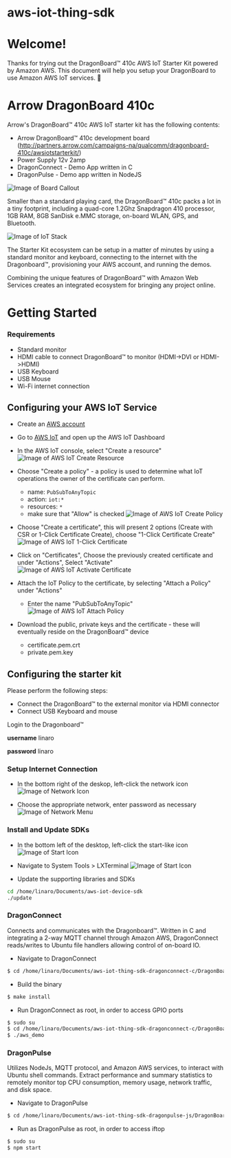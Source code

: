 # aws-iot-thing-sdk
# Welcome!

Thanks for trying out the DragonBoard&trade; 410c AWS IoT Starter Kit powered by Amazon AWS. This document will help you setup your DragonBoard to use Amazon AWS IoT services. :dragon_face:

# Arrow DragonBoard 410c

Arrow's DragonBoard&trade; 410c AWS IoT starter kit has the following contents:
* Arrow DragonBoard&trade; 410c development board (http://partners.arrow.com/campaigns-na/qualcomm/dragonboard-410c/awsiotstarterkit/)
* Power Supply 12v 2amp
* DragonConnect - Demo App written in C
* DragonPulse - Demo app written in NodeJS

![Image of Board Callout](https://raw.githubusercontent.com/ArrowElectronics/aws-iot-device-sdk/master/images/dragonboard_callouts.png)

Smaller than a standard playing card, the DragonBoard&trade; 410c packs a lot in a tiny footprint, including a quad-core 1.2Ghz Snapdragon 410 processor, 1GB RAM, 8GB SanDisk e.MMC storage, on-board WLAN, GPS, and Bluetooth.

![Image of IoT Stack](https://raw.githubusercontent.com/ArrowElectronics/aws-iot-device-sdk/master/images/iot_infographic.png)

The Starter Kit ecosystem can be setup in a matter of minutes by using a standard monitor and keyboard, connecting to the internet with the Dragonboard&trade;, provisioning your AWS account, and running the demos.

Combining the unique features of DragonBoard&trade; with Amazon Web Services creates an integrated ecosystem for bringing any project online.

# Getting Started

### Requirements
* Standard monitor
* HDMI cable to connect DragonBoard&trade; to monitor (HDMI->DVI or HDMI->HDMI)
* USB Keyboard
* USB Mouse
* Wi-Fi internet connection

## Configuring your AWS IoT Service

* Create an [AWS account](http://docs.aws.amazon.com/AmazonCloudFront/latest/DeveloperGuide/AMS5.0CreatingAnAWSAccount.html)
* Go to [AWS IoT](https://aws.amazon.com/iot/) and open up the AWS IoT Dashboard
* In the AWS IoT console, select "Create a resource"
![Image of AWS IoT Create Resource](https://raw.githubusercontent.com/ArrowElectronics/aws-iot-device-sdk/master/images/aws_iot_create_resource.png)

* Choose "Create a policy" - a policy is used to determine what IoT operations the owner of the certificate can perform.
  * name: `PubSubToAnyTopic`
  * action: `iot:*`
  * resources: `*`
  * make sure that "Allow" is checked
![Image of AWS IoT Create Policy](https://raw.githubusercontent.com/ArrowElectronics/aws-iot-device-sdk/master/images/aws_iot_create_policy.png)

* Choose "Create a certificate", this will present 2 options (Create with CSR or 1-Click Certificate Create), choose "1-Click Certificate Create"
![Image of AWS IoT 1-Click Certificate](https://raw.githubusercontent.com/ArrowElectronics/aws-iot-device-sdk/master/images/aws_iot_1click_certificate.png)

* Click on "Certificates", Choose the previously created certificate and under "Actions", Select "Activate"
![Image of AWS IoT Activate Certificate](https://raw.githubusercontent.com/ArrowElectronics/aws-iot-device-sdk/master/images/aws_iot_activate_certificate.png)

* Attach the IoT Policy to the certificate, by selecting "Attach a Policy" under "Actions"
  * Enter the name "PubSubToAnyTopic"
![Image of AWS IoT Attach Policy](https://raw.githubusercontent.com/ArrowElectronics/aws-iot-device-sdk/master/images/aws_iot_attach_policy.png)

* Download the public, private keys and the certificate - these will eventually reside on the DragonBoard&trade; device
  * certificate.pem.crt
  * private.pem.key

## Configuring the starter kit

Please perform the following steps:
* Connect the DragonBoard&trade; to the external monitor via HDMI connector
* Connect USB Keyboard and mouse

Login to the Dragonboard&trade;

**username** linaro

**password** linaro

### Setup Internet Connection

* In the bottom right of the deskop, left-click the network icon
![Image of Network Icon](https://raw.githubusercontent.com/ArrowElectronics/aws-iot-device-sdk/master/images/network_icon.png)

* Choose the appropriate network, enter password as necessary
![Image of Network Menu](https://raw.githubusercontent.com/ArrowElectronics/aws-iot-device-sdk/master/images/network_menu.png)

### Install and Update SDKs

* In the bottom left of the desktop, left-click the start-like icon 
![Image of Start Icon](https://raw.githubusercontent.com/ArrowElectronics/aws-iot-device-sdk/master/images/start_icon.png)

* Navigate to System Tools > LXTerminal
![Image of Start Icon](https://raw.githubusercontent.com/ArrowElectronics/aws-iot-device-sdk/master/images/terminal.png)

* Update the supporting libraries and SDKs
```sh
cd /home/linaro/Documents/aws-iot-device-sdk
./update
```

### DragonConnect

Connects and communicates with the Dragonboard&trade;. Written in C and integrating a 2-way MQTT channel through Amazon AWS, DragonConnect reads/writes to Ubuntu file handlers allowing control of on-board IO.

* Navigate to DragonConnect
```sh
$ cd /home/linaro/Documents/aws-iot-thing-sdk-dragonconnect-c/DragonBoard/
```

* Build the binary
```sh
$ make install
```

* Run DragonConnect as root, in order to access GPIO ports
```sh
$ sudo su
$ cd /home/linaro/Documents/aws-iot-thing-sdk-dragonconnect-c/DragonBoard/bin
$ ./aws_demo
```

### DragonPulse

Utilizes NodeJs, MQTT protocol, and Amazon AWS services, to interact with Ubuntu shell commands. Extract performance and summary statistics to remotely monitor top CPU consumption, memory usage, network traffic, and disk space.

* Navigate to DragonPulse
```sh
$ cd /home/linaro/Documents/aws-iot-thing-sdk-dragonpulse-js/DragonBoard/
```

* Run as DragonPulse as root, in order to access iftop
```sh
$ sudo su
$ npm start
```